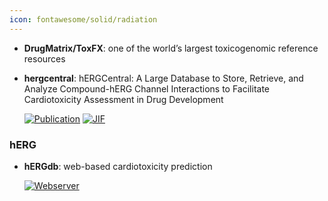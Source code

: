 ```yaml
---
icon: fontawesome/solid/radiation
---
```





- **DrugMatrix/ToxFX**: one of the world’s largest toxicogenomic reference resources  




- **hergcentral**: hERGCentral: A Large Database to Store, Retrieve, and Analyze Compound-hERG Channel Interactions to Facilitate Cardiotoxicity Assessment in Drug Development  

    [![Publication](https://img.shields.io/badge/Publication-Citations:44-blue?style=for-the-badge&logo=bookstack)](https://doi.org/10.1089%2Fadt.2011.0425) 
    [![JIF](https://img.shields.io/badge/Impact_Factor-1.60-purple?style=for-the-badge&logo=academia)](https://doi.org/10.1089%2Fadt.2011.0425)


### **hERG**

- **hERGdb**: web-based cardiotoxicity prediction  


    [![Webserver](https://img.shields.io/badge/Webserver-online-brightgreen?style=for-the-badge&logo=cachet&logoColor=65FF8F)](https://drugdesign.riken.jp/hERGdb/) 

